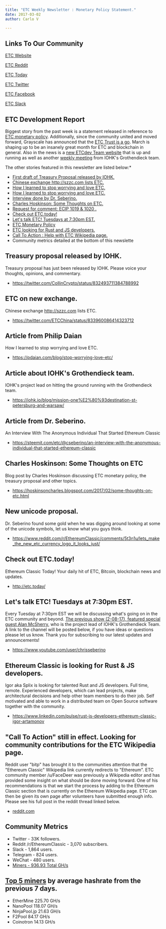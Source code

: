 ```yaml
---
title: "ETC Weekly Newsletter : Monetary Policy Statement."
date: 2017-03-02
author: Carlo V

---
```



## **Links To Our Community** 

[ETC Website](https://ethereumclassic.github.io/)

[ETC Reddit](https://www.reddit.com/r/EthereumClassic/)

[ETC Today](http://etc.today/)

[ETC Twitter](http://twitter.com/eth_classic)

[ETC Facebook](https://www.facebook.com/EthereumClassicETC/)

[ETC Slack](https://ethereumclassic.herokuapp.com/)

## **ETC Development Report**

Biggest story from the past week is a statement released in reference to [ETC monetary policy](https://www.etcdevteam.com/blog/articles/a-joint-statement-ecip1017.html). Additionally, since the community united and moved forward, Grayscale has announced that the [ETC Trust is a go](https://twitter.com/GrayscaleInvest/status/837649119992766465). March is shaping up to be an insanely great month for ETC and blockchain in general. Also in the news is a [new ETCdev Team website](https://www.etcdevteam.com/) that is up and running as well as another [weekly meeting](https://www.youtube.com/watch?v=yegAaLdsWzg) from IOHK's Grothendieck team.  

The other stories featured in this newsletter are listed below:* 

* [First draft of Treasury Proposal released by IOHK.](https://www.scribd.com/document/339563725/Ethereum-Classic-Treasury-System-Proposal-Google-Docs)
* [Chinese exchange http://szzc.com lists ETC.](https://twitter.com/ETCChina/status/833960086414323712)
* [How I learned to stop worrying and love ETC.](https://pdaian.com/blog/stop-worrying-love-etc/)
* [How I learned to stop worrying and love ETC.](https://pdaian.com/blog/stop-worrying-love-etc/)
* [Interview done by Dr. Seberino.](https://steemit.com/etc/@cseberino/an-interview-with-the-anonymous-individual-that-started-ethereum-classic)
* [Charles Hoskinson: Some Thoughts on ETC.](https://hoskinsoncharles.blogspot.com/2017/02/some-thoughts-on-etc.html)
* [Request for comment: ECIP 1019 & 1020 .](https://www.reddit.com/r/EthereumClassic/comments/5wbgsh/request_for_comment_ecip_1019_1020/?utm_content=title&utm_medium=hot&utm_source=reddit&utm_name=EthereumClassic)
* [Check out ETC.today!](http://etc.today/)
* [Let's talk ETC! Tuesdays at 7:30pm EST.](https://www.youtube.com/user/chrisseberino)
* [ETC Monetary Policy](https://github.com/ethereumproject/ECIPs/pull/20/files)
* [ETC looking for Rust and JS developers.](https://www.linkedin.com/pulse/rust-js-developers-ethereum-classic-igor-artamonov)
* [Call To  Action :  Help with ETC Wikipedia page.](https://www.reddit.com/r/EthereumClassic/comments/5bsj3c/ethereum_classic_redirects_to_ethereum_on/)
* Community metrics detailed at the bottom of this newslette

## **Treasury proposal released by IOHK.**
Treasury proposal has just been released by IOHK. Please voice your thoughts, opinions, and commentary.

* https://twitter.com/CollinCrypto/status/832493711384788992

## **ETC on new exchange.** 
Chinese exchange http://szzc.com lists ETC.

* https://twitter.com/ETCChina/status/833960086414323712


## **Article from Philip Daian**
How I learned to stop worrying and love ETC. 

* https://pdaian.com/blog/stop-worrying-love-etc/

## **Article about IOHK's Grothendieck team.**

IOHK's project lead on hitting the ground running with the Grothendieck team.

* https://iohk.io/blog/mission-one%E2%80%93destination-st-petersburg-and-warsaw/

## **Article from Dr. Seberino.**
An Interview With The Anonymous Individual That Started Ethereum Classic

* https://steemit.com/etc/@cseberino/an-interview-with-the-anonymous-individual-that-started-ethereum-classic

## **Charles Hoskinson: Some Thoughts on ETC**
Blog post by Charles Hoskinson discussing ETC monetary policy, the treasury proposal and other topics.

* https://hoskinsoncharles.blogspot.com/2017/02/some-thoughts-on-etc.html

## **New unicode proposal.**
Dr. Seberino found some gold when he was digging around looking at some of the unicode symbols, let us know what you guys think.

* https://www.reddit.com/r/EthereumClassic/comments/5t3n1u/lets_make_the_new_etc_currency_logo_it_looks_just/

## **Check out ETC.today!**

Ethereum Classic Today! Your daily hit of ETC, Bitcoin, blockchain news and updates.

* http://etc.today/

## **Let's talk ETC! Tuesdays at 7:30pm EST.**
Every Tuesday at 7:30pm EST we will be discussing what's going on in the ETC community and beyond. [The previous show (2-08-17), featured special guest Alan McSherry,](https://www.youtube.com/watch?v=lsUFzKoIW3I) who is the project lead of IOHK's Grothendieck Team. A link to the channel will be posted below, if you have ideas or questions please let us know. Thank you for subscribing to our latest updates and announcements! 

* https://www.youtube.com/user/chrisseberino


## **Ethereum Classic is looking for Rust & JS developers.**

Igor aka Splix is looking for talented Rust and JS developers. Full time, remote. Experienced developers, which can lead projects, make architectural decisions and help other team members to do their job. Self motivated and able to work in a distributed team on Open Source software together with the community.

* https://www.linkedin.com/pulse/rust-js-developers-ethereum-classic-igor-artamonov

## **"Call To Action" still in effect. Looking for community contributions for the ETC Wikipedia page.** 
Reddit user "bitp" has brought it to the communities attention that the "Ethereum Classic" Wikipedia link currently redirects to "Ethereum". ETC community member /u/FaceDeer was previously a Wikipedia editor and has provided some insight on what should be done moving forward. One of his recommendations is that we start the process by adding to the Ethereum Classic section that is currently on the Ethereum Wikipedia page. ETC can then be given its own page after volunteers have submitted enough info. Please see his full post in the reddit thread linked below.

* [reddit.com](https://www.reddit.com/r/EthereumClassic/comments/5bsj3c/ethereum_classic_redirects_to_ethereum_on/)

## **Community Metrics** 

* Twitter - 33K followers.
* Reddit /r/EthereumClassic - 3,070 subscribers.
* Slack - 1,864 users.
* Telegram - 824 users.
* WeChat - 480 users.
* [Miners - 936.93 Total GH/s](https://gastracker.io/stats/miners)

## **[Top 5 miners](https://gastracker.io/stats/miners) by average hashrate from the previous 7 days.** 

* EtherMine	225.70 GH/s
* NanoPool	118.07 GH/s
* NinjaPool.jp	21.63 GH/s
* F2Pool 84.17 GH/s
* Coinotron	14.13 GH/s
